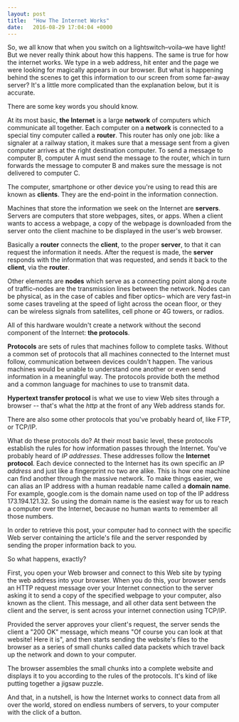 ```yaml
---
layout: post
title:  "How The Internet Works"
date:   2016-08-29 17:04:04 +0000
---
```



So, we all know that when you switch on a lightswitch–voila–we have light! But we never really think about how this happens. The same is true for how the internet works. We type in a web address, hit enter and the page we were looking for magically appears in our browser. But what is happening behind the scenes to get this information to our screen from some far-away server? It's a little more complicated than the explanation below, but it is accurate. 

There are some key words you should know. 

At its most basic, **the Internet** is a large **network** of computers which communicate all together. Each computer on a **network** is connected to a special tiny computer called a **router**. This router has only one job: like a signaler at a railway station, it makes sure that a message sent from a given computer arrives at the right destination computer. To send a message to computer B, computer A must send the message to the router, which in turn forwards the message to computer B and makes sure the message is not delivered to computer C.

The computer, smartphone or other device you're using to read this are known as **clients**. They are the end-point in the information connection. 

Machines that store the information we seek on the Internet are **servers**. Servers are computers that store webpages, sites, or apps. When a client wants to access a webpage, a copy of the webpage is downloaded from the server onto the client machine to be displayed in the user's web browser.

Basically a **router** connects the **client**, to the proper **server**, to that it can request the information it needs. After the request is made, the **server** responds with the information that was requested, and sends it back to the **client**, via the **router**. 

Other elements are **nodes** which serve as a connecting point along a route of traffic–nodes are the transmission lines between the network. Nodes can be physical, as in the case of cables and fiber optics– which are very fast–in some cases traveling at the speed of light across the ocean floor, or they can be wireless signals from satellites, cell phone or 4G towers, or radios.

All of this hardware wouldn't create a network without the second component of the Internet: **the protocols**.

**Protocols** are sets of rules that machines follow to complete tasks. Without a common set of protocols that all machines connected to the Internet must follow, communication between devices couldn't happen. The various machines would be unable to understand one another or even send information in a meaningful way. The protocols provide both the method and a common language for machines to use to transmit data.

**Hypertext transfer protocol** is what we use to view Web sites through a browser -- that's what the *http* at the front of any Web address stands for.

There are also some other protocols that you've probably heard of, like FTP, or TCP/IP.

What do these protocols do? At their most basic level, these protocols establish the rules for how information passes through the Internet. You've probably heard of *IP addresses*. These addresses follow the **Internet protocol**. Each device connected to the Internet has its own specific an *IP address* and just like a fingerprint no two are alike. This is how one machine can find another through the massive network. To make things easier, we can alias an IP address with a human readable name called a **domain name**. For example, google.com is the domain name used on top of the IP address 173.194.121.32. So using the domain name is the easiest way for us to reach a computer over the Internet, because no human wants to remember all those numbers.

In order to retrieve this post, your computer had to connect with the specific Web server containing the article's file and the server responded by sending the proper information back to you. 

So what happens, exactly?

First, you open your Web browser and connect to this Web site by typing the web address into your browser. When you do this, your browser sends an HTTP request message over your Internet connection to the server  asking it to send a copy of the specified webpage to your computer, also known as the client. This message, and all other data sent between the client and the server, is sent across your internet connection using TCP/IP.

Provided the server approves your client's request, the server sends the client a "200 OK" message, which means "Of course you can look at that website! Here it is", and then starts sending the website's files to the browser as a series of small chunks called data packets which travel back up the network and down to your computer. 

The browser assembles the small chunks into a complete website and displays it to you according to the rules of the protocols. It's kind of like putting together a jigsaw puzzle. 

And that, in a nutshell, is how the Internet works to connect data from all over the world, stored on endless numbers of servers, to your computer with the click of a button. 
